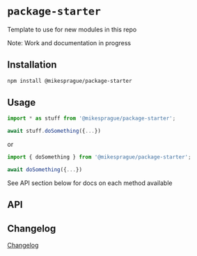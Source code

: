 # `package-starter`

Template to use for new modules in this repo

Note: Work and documentation in progress

## Installation

```bash
npm install @mikesprague/package-starter
```

## Usage

```javascript
import * as stuff from '@mikesprague/package-starter';

await stuff.doSomething({...})
```

or

```javascript
import { doSomething } from '@mikesprague/package-starter';

await doSomething({...})
```

See API section below for docs on each method available

## API

## Changelog

[Changelog](https://github.com/mikesprague/packages/blob/main/packages/package-starter/CHANGELOG.md)
